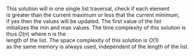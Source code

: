 <!--
Problem 6: Unsorted Integer Array

Provide an explanation for your answer, clearly organizing your thoughts into
concise and easy-to-understand language.

Focus on explaining the reasoning behind your decisions rather than giving a 
detailed description of the code. For instance, why did you choose a particular 
data structure? Additionally, discuss the efficiency of your solution in terms 
of time and space complexity. If necessary, you can support your explanation 
with code snippets or mathematical formulas. For guidance on how to write 
formulas in markdown, refer to https://docs.github.com/en/get-started/writing-on-github/working-with-advanced-formatting/writing-mathematical-expressions.
-->
This solution will in one single list traversal, check if each element  
is greater than the current maximum or less that the current minimum,  
if yes then the values will be updated. The first value of the list  
initializes the min and max values.
The time complexity of this solution is thus $O(n)$ where n is the  
length of the list. The space complexity of this solution is $O(1)$  
as the same memory is always used, independent of the length of the list.
